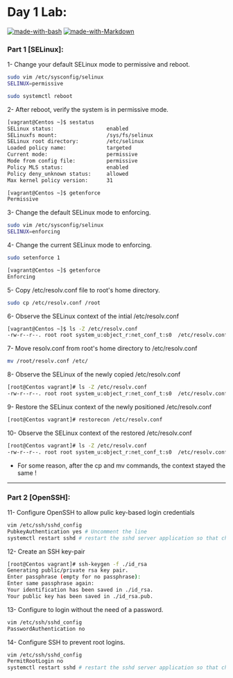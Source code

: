 # Day 1 Lab:
[![made-with-bash](https://img.shields.io/badge/Made%20with-Bash-1f425f.svg)](https://www.gnu.org/software/bash/)
[![made-with-Markdown](https://img.shields.io/badge/Made%20with-Markdown-1f425f.svg)](http://commonmark.org)
### Part 1 [SELinux]:

1- Change your default SELinux mode to permissive and reboot.
```bash
sudo vim /etc/sysconfig/selinux
SELINUX=permissive

sudo systemctl reboot
```

2- After reboot, verify the system is in permissive mode.
```bash
[vagrant@Centos ~]$ sestatus
SELinux status:                 enabled
SELinuxfs mount:                /sys/fs/selinux
SELinux root directory:         /etc/selinux
Loaded policy name:             targeted
Current mode:                   permissive
Mode from config file:          permissive
Policy MLS status:              enabled
Policy deny_unknown status:     allowed
Max kernel policy version:      31

[vagrant@Centos ~]$ getenforce
Permissive
```

3- Change the default SELinux mode to enforcing.
```bash
sudo vim /etc/sysconfig/selinux
SELINUX=enforcing
```

4- Change the current SELinux mode to enforcing.
```bash
sudo setenforce 1 

[vagrant@Centos ~]$ getenforce
Enforcing
```

5- Copy /etc/resolv.conf file to root's home directory.
```bash
sudo cp /etc/resolv.conf /root
```

6- Observe the SELinux context of the intial /etc/resolv.conf
```bash
[vagrant@Centos ~]$ ls -Z /etc/resolv.conf
-rw-r--r--. root root system_u:object_r:net_conf_t:s0  /etc/resolv.conf
```

7- Move resolv.conf from root's home directory to /etc/resolv.conf
```bash
mv /root/resolv.conf /etc/
```

8- Observe the SELinux of the newly copied /etc/resolv.conf
```bash
[root@Centos vagrant]# ls -Z /etc/resolv.conf
-rw-r--r--. root root system_u:object_r:net_conf_t:s0  /etc/resolv.conf
```

9- Restore the SELinux context of the newly positioned /etc/resolv.conf
```bash
[root@Centos vagrant]# restorecon /etc/resolv.conf
```

10- Observe the SELinux context of the restored /etc/resolv.conf
```bash
[root@Centos vagrant]# ls -Z /etc/resolv.conf
-rw-r--r--. root root system_u:object_r:net_conf_t:s0  /etc/resolv.conf
```
* For some reason, after the cp and mv commands, the context stayed the same !

---

### Part 2 [OpenSSH]:

11- Configure OpenSSH to allow pulic key-based login credentials
```bash
vim /etc/ssh/sshd_config
PubkeyAuthentication yes # Uncomment the line
systemctl restart sshd # restart the sshd server application so that changes take effect
```

12-	Create an SSH key-pair
```bash
[root@Centos vagrant]# ssh-keygen -f ./id_rsa
Generating public/private rsa key pair.
Enter passphrase (empty for no passphrase):
Enter same passphrase again:
Your identification has been saved in ./id_rsa.
Your public key has been saved in ./id_rsa.pub.
```

13-	Configure to login without the need of a password.
```bash
vim /etc/ssh/sshd_config
PasswordAuthentication no
```
14-	Configure SSH to prevent root logins.
```bash
vim /etc/ssh/sshd_config
PermitRootLogin no
systemctl restart sshd # restart the sshd server application so that changes take effect
```

